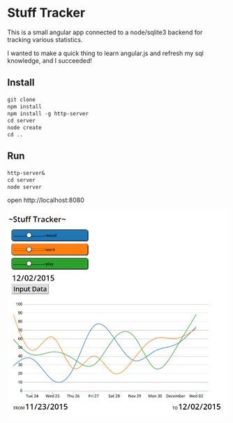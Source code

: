Stuff Tracker
============

This is a small angular app connected to a node/sqlite3 backend for tracking various statistics.

I wanted to make a quick thing to learn angular.js and refresh my sql knowledge, and I succeeded!

Install
------
```
git clone
npm install
npm install -g http-server
cd server
node create
cd ..
```

Run
---
```
http-server&
cd server
node server
```

open http://localhost:8080

![Screenshot](https://raw.githubusercontent.com/Objelisks/stat/master/tracker.png)

